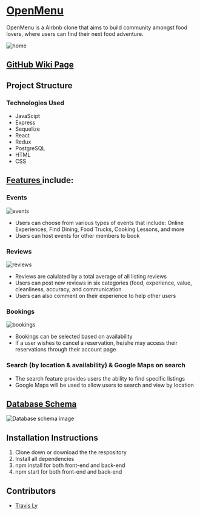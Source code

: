 # [OpenMenu](https://open-menu-aa.herokuapp.com/)

OpenMenu is a Airbnb clone that aims to build community amongst food lovers, where users can find their next food adventure.

![home](https://cdn.discordapp.com/attachments/920377762068447282/933639938568781834/unknown.png)

## [GitHub Wiki Page](https://github.com/lytravis/OpenMenu/wiki)

## Project Structure
### Technologies Used
- JavaScipt
- Express
- Sequelize
- React
- Redux
- PostgreSQL
- HTML
- CSS

## [Features ](https://github.com/lytravis/OpenMenu/wiki/MVP-Features-List) include:

### Events
![events](![image](https://user-images.githubusercontent.com/78827449/150302116-f6970e25-498f-4f57-8c14-7e2a9a8aaf8b.png))
 - Users can choose from various types of events that include: Online Experiences, Find Dining, Food Trucks, Cooking Lessons, and more
 - Users can host events for other members to book
### Reviews
![reviews](https://cdn.discordapp.com/attachments/920377762068447282/933639938568781834/unknown.png)
- Reviews are calulated by a total average of all listing reviews
- Users can post new reviews in six categories (food, experience, value, cleanliness, accuracy, and communication
- Users can also comment on their experience to help other users
### Bookings
![bookings](https://cdn.discordapp.com/attachments/920377762068447282/933639938568781834/unknown.png)
- Bookings can be selected based on availability
- If a user wishes to cancel a reservation, he/she may access their reservations through their account page
### Search (by location & availability) & Google Maps on search
- The search feature provides users the ability to find specific listings
- Google Maps will be used to allow users to search and view by location

## [Database Schema](https://github.com/lytravis/OpenMenu/wiki/Database-Schema)

![Database schema image](https://cdn.discordapp.com/attachments/920377762068447282/920421269063757824/drawSQL-export-2021-12-14_13_05.png)

## Installation Instructions
1. Clone down or download the the respository
2. Install all dependencies
3.  npm install for both front-end and back-end
4.  npm start for both front-end and back-end


## Contributors
- [Travis Ly](https://github.com/lytravis)




